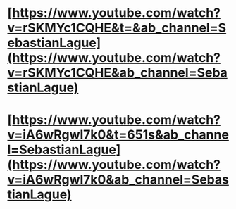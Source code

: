 # [https://www.youtube.com/watch?v=rSKMYc1CQHE&t=&ab_channel=SebastianLague](https://www.youtube.com/watch?v=rSKMYc1CQHE&ab_channel=SebastianLague)
# [https://www.youtube.com/watch?v=iA6wRgwl7k0&t=651s&ab_channel=SebastianLague](https://www.youtube.com/watch?v=iA6wRgwl7k0&ab_channel=SebastianLague)
